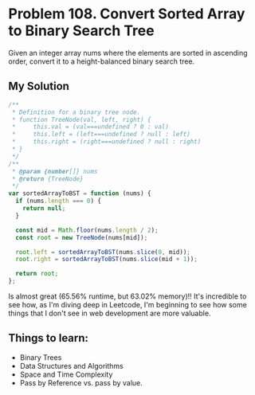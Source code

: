 # Problem 108. Convert Sorted Array to Binary Search Tree

Given an integer array nums where the elements are sorted in ascending order, convert it to a
height-balanced binary search tree.

## My Solution

```js
/**
 * Definition for a binary tree node.
 * function TreeNode(val, left, right) {
 *     this.val = (val===undefined ? 0 : val)
 *     this.left = (left===undefined ? null : left)
 *     this.right = (right===undefined ? null : right)
 * }
 */
/**
 * @param {number[]} nums
 * @return {TreeNode}
 */
var sortedArrayToBST = function (nums) {
  if (nums.length === 0) {
    return null;
  }

  const mid = Math.floor(nums.length / 2);
  const root = new TreeNode(nums[mid]);

  root.left = sortedArrayToBST(nums.slice(0, mid));
  root.right = sortedArrayToBST(nums.slice(mid + 1));

  return root;
};
```

Is almost great (65.56% runtime, but 63.02% memory)!! It's incredible to see how, as I'm diving deep in Leetcode, I'm beginning to see how some things that I don't see in web development are more valuable.

## Things to learn:

- Binary Trees
- Data Structures and Algorithms
- Space and Time Complexity
- Pass by Reference vs. pass by value.
